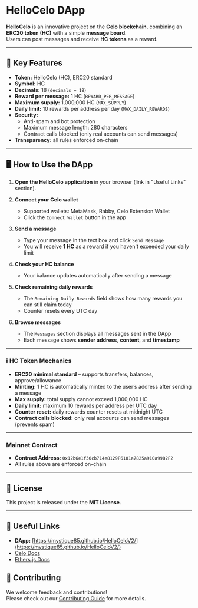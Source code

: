 # HelloCelo DApp

**HelloCelo** is an innovative project on the **Celo blockchain**, combining an **ERC20 token (HC)** with a simple **message board**.  
Users can post messages and receive **HC tokens** as a reward.

---

## 🌟 Key Features

- **Token:** HelloCelo (HC), ERC20 standard  
- **Symbol:** HC  
- **Decimals:** 18 (`decimals = 18`)  
- **Reward per message:** 1 HC (`REWARD_PER_MESSAGE`)  
- **Maximum supply:** 1,000,000 HC (`MAX_SUPPLY`)  
- **Daily limit:** 10 rewards per address per day (`MAX_DAILY_REWARDS`)  
- **Security:**  
  - Anti-spam and bot protection  
  - Maximum message length: 280 characters  
  - Contract calls blocked (only real accounts can send messages)  
- **Transparency:** all rules enforced on-chain  

---

## 🖥️ How to Use the DApp

1. **Open the HelloCelo application** in your browser (link in "Useful Links" section).  
2. **Connect your Celo wallet**  
   - Supported wallets: MetaMask, Rabby, Celo Extension Wallet  
   - Click the `Connect Wallet` button in the app  

3. **Send a message**  
   - Type your message in the text box and click `Send Message`  
   - You will receive **1 HC** as a reward if you haven't exceeded your daily limit  

4. **Check your HC balance**  
   - Your balance updates automatically after sending a message  

5. **Check remaining daily rewards**  
   - The `Remaining Daily Rewards` field shows how many rewards you can still claim today  
   - Counter resets every UTC day  

6. **Browse messages**  
   - The `Messages` section displays all messages sent in the DApp  
   - Each message shows **sender address**, **content**, and **timestamp**  

---

### ℹ️ HC Token Mechanics

- **ERC20 minimal standard** – supports transfers, balances, approve/allowance  
- **Minting:** 1 HC is automatically minted to the user’s address after sending a message  
- **Max supply:** total supply cannot exceed 1,000,000 HC  
- **Daily limit:** maximum 10 rewards per address per UTC day  
- **Counter reset:** daily rewards counter resets at midnight UTC  
- **Contract calls blocked:** only real accounts can send messages (prevents spam)  

---

### Mainnet Contract

- **Contract Address:** `0x12b6e1f30cb714e8129F6101a7825a910a9982F2`  
- All rules above are enforced on-chain  

---

## 📜 License

This project is released under the **MIT License**.  

---

## 📖 Useful Links

- **DApp:** [https://mystique85.github.io/HelloCeloV2/](https://mystique85.github.io/HelloCeloV2/)  
- [Celo Docs](https://docs.celo.org/)  
- [Ethers.js Docs](https://docs.ethers.org/v5/)  


## 🤝 Contributing
We welcome feedback and contributions!  
Please check out our [Contributing Guide](./CONTRIBUTING.md) for more details.
